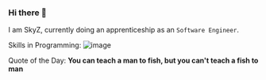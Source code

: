 ### Hi there 👋
I am SkyZ, currently doing an apprenticeship as an `Software Engineer`.

Skills in Programming:
![image](https://github.com/SkyZ18/SkyZ18/assets/114467762/251ff406-d61c-4fe8-8310-572ec09e01eb)

Quote of the Day: **You can teach a man to fish, but you can't teach a fish to man**
